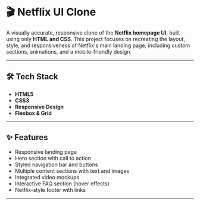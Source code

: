 # 🎬 Netflix UI Clone

A visually accurate, responsive clone of the **Netflix homepage UI**, built using only **HTML and CSS**. This project focuses on recreating the layout, style, and responsiveness of Netflix's main landing page, including custom sections, animations, and a mobile-friendly design.

---

## 🛠 Tech Stack

- **HTML5**
- **CSS3**
- **Responsive Design**
- **Flexbox & Grid**

---

## ✨ Features

- Responsive landing page
- Hero section with call to action
- Styled navigation bar and buttons
- Multiple content sections with text and images
- Integrated video mockups
- Interactive FAQ section (hover effects)
- Netflix-style footer with links

---

